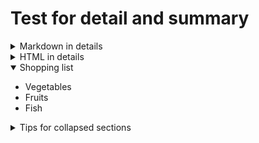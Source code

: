# Test for detail and summary

<details>
<summary>Markdown in details</summary>

* content 1
* content 2
* content 3
* content 4
* content 5

</details>

<details>

<summary>HTML in details</summary>

<ul>
    <li>content 1</li>
    <li>content 2</li>
    <li>content 3</li>
    <li>content 4</li>
    <li>content 5</li>
</ul>

</details>

<details open>
<summary>Shopping list</summary>

* Vegetables
* Fruits
* Fish

</details>


<details>

<summary>Tips for collapsed sections</summary>

### You can add a header

You can add text within a collapsed section. 

You can add an image or a code block, too.

```ruby
   puts "Hello World"
```

</details>



